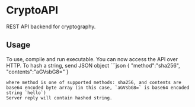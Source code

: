 # CryptoAPI
REST API backend for cryptography.

## Usage
To use, compile and run executable. You can now access the API over HTTP.
To hash a string, send JSON object ```json
{
	"method":"sha256",
	"contents":"aGVsbG8="
}
```
where method is one of supported methods: sha256, and contents are base64 encoded byte array (in this case, `aGVsbG8=` is base64 encoded string `hello`)
Server reply will contain hashed string.